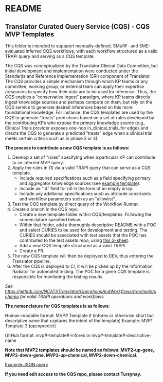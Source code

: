 # README

## Translator Curated Query Service (CQS) - CQS MVP Templates

This folder is intended to suppport manually-defined, SMuRF- and SME-evaluated inferred CQS workflows, with each workflow structured as a valid TRAPI query and serving as a CQS template.

The CQS was conceptualized by the Translator Clinical Data Committee, but initial development and implementation were conducted under the Standards and Reference Implementation (SRI) component of Translator. The CQS provides a simple mechanism through which KP teams or any committee, working group, or external team can apply their expertise /resources to specify how their data are to be used for inference. Thus, the CQS enables a ”conservative ingest” paradigm, where KP teams directly ingest knowledge sources and perhaps compute on them, but rely on the CQS service to generate desired inferences based on this more foundational knowledge. For instance, the CQS templates are used by the CQS to generate "treats" predictions based on a set of rules developed by the contributing KPs who expose the primary knowledge source (e.g., Clinical Trials provider exposes one-hop in_clinical_trials_for edges and directs the CQS to generate a predicted "treats" edge when a clinical trial meets certain criteria such as in phase 3 or 4).

**The process to contribute a new CQS template is as follows:**

1. Develop a set of "rules" specifying when a particular KP can contribute to an inferred MVP query.
2. Apply the rules in (1) via a valid TRAPI query that can serve as a CQS template.
   - Include required specifications such as a field specifying primary and aggregator knowledge sources (see [example template](https://github.com/TranslatorSRI/CQS/blob/main/templates/example-cqs-mvp-template/example-cqs-mvp-template.json)).
   - Include an "id" field for n0 in the form of an empty array.
   - Include any additional specifications such as attribute constraints and workflow parameters such as an "allowlist".
4. Test the CQS template by direct query of the Workflow Runner.
5. Create a branch in the CQS repo.
   - Create a new template folder within CQS/templates. Following the nomenclature specified below.
   - Within that folder, add a thoroughly descriptive README with a POC and select CURIES to be used for development and testing. The CURIES should be associated with test assets that the POC has contributed to the test assets repo, using [this G-sheet](https://docs.google.com/spreadsheets/d/1wAQaFEtFqAvp2fbTZIe-2ObF9zUU_cmXILfU8SzUWe0/edit?usp=drive_link).
   - Add a new CQS template structured as a valid TRAPI.
   - Create a PR.
5. The new CQS template will then be deployed to DEV, thus entering the Translator pipeline.
6. After the CQS is deployed to CI, it will be picked up by the Information Radiator for automated testing. The POC for a given CQS template is responsible for monitoring the testing results.

*See https://github.com/NCATSTranslator/OperationsAndWorkflows/tree/main/schema for valid TRAPI operations and workflows.*

**The nomenclature for CQS templates is as follows:**

Human-readable format: MVP# Template # (infores or otherwise short but descriptive name that captures the intent of the template)
Example: MVP1 Template 3 (openpredict)

GitHub format: mvp#-template#-infores or mvp#-template#-descriptive-name

**Note that MVP2 templates should be named as follows: MVP2-up-gene, MVP2-down-gene, MVP2-up-chemical, MVP2-down-chemical.**

[Example JSON query](https://github.com/TranslatorSRI/CQS/blob/main/templates/example-cqs-mvp-template/example-cqs-mvp-template.json)

**If you need edit access to the CQS repo, please contact Tursynay.**



